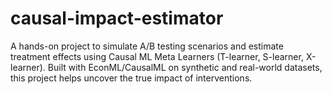 # causal-impact-estimator
A hands-on project to simulate A/B testing scenarios and estimate treatment effects using Causal ML Meta Learners (T-learner, S-learner, X-learner). Built with EconML/CausalML on synthetic and real-world datasets, this project helps uncover the true impact of interventions.
